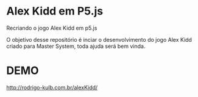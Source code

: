 # Alex Kidd em P5.js
Recriando o jogo Alex Kidd em p5.js

O objetivo desse repositório é inciar o desenvolvimento do jogo Alex Kidd criado para Master System, toda ajuda será bem vinda.


# DEMO
http://rodrigo-kulb.com.br/alexKidd/
